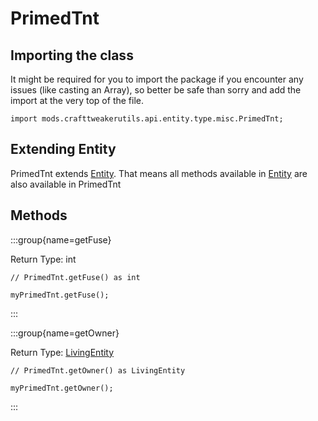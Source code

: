 # PrimedTnt

## Importing the class

It might be required for you to import the package if you encounter any issues (like casting an Array), so better be safe than sorry and add the import at the very top of the file.
```zenscript
import mods.crafttweakerutils.api.entity.type.misc.PrimedTnt;
```


## Extending Entity

PrimedTnt extends [Entity](/mods/sixikutils/utils/entity/ExpandEntity). That means all methods available in [Entity](/mods/sixikutils/utils/entity/ExpandEntity) are also available in PrimedTnt

## Methods

:::group{name=getFuse}

Return Type: int

```zenscript
// PrimedTnt.getFuse() as int

myPrimedTnt.getFuse();
```

:::

:::group{name=getOwner}

Return Type: [LivingEntity](/mods/sixikutils/utils/entity/ExpandLivingEntity)

```zenscript
// PrimedTnt.getOwner() as LivingEntity

myPrimedTnt.getOwner();
```

:::


